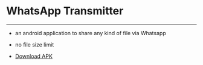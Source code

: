 # WhatsApp Transmitter
-----

- an android application to share any kind of file via Whatsapp
- no file size limit

- [Download APK](./app/app-release.apk)
